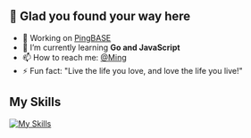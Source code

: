## 👋 Glad you found your way here

- 🔭 Working on [PingBASE](https://github.com/pingbase)
- 🌱 I’m currently learning **Go and JavaScript**
- 📫 How to reach me: [@Ming](mailto:yangming@pingbase.cn)
- ⚡ Fun fact: "Live the life you love, and love the life you live!"

## My Skills
[![My Skills](https://skillicons.dev/icons?i=java,mysql,git,kubernetes,docker,c,vim,github,gitlab,go,gradle,grafana,html,idea,js,jenkins,kafka,linux,nginx,redis)](https://skillicons.dev)
